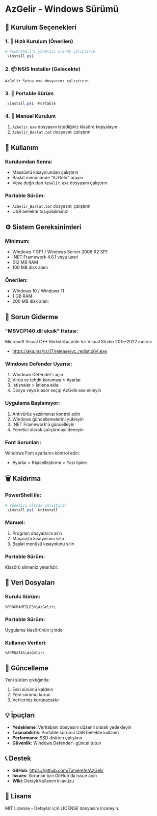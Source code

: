 # AzGelir - Windows Sürümü

## 💾 Kurulum Seçenekleri

### 1. 🚀 Hızlı Kurulum (Önerilen)
```powershell
# PowerShell'i yönetici olarak çalıştırın
.\install.ps1
```

### 2. 📦 NSIS Installer (Gelecekte)
```
AzGelir_Setup.exe dosyasını çalıştırın
```

### 3. 🎒 Portable Sürüm
```powershell
.\install.ps1 -Portable
```

### 4. 📁 Manuel Kurulum
1. `AzGelir.exe` dosyasını istediğiniz klasöre kopyalayın
2. `AzGelir_Baslat.bat` dosyasını çalıştırın

## 🎯 Kullanım

### Kurulumdan Sonra:
- Masaüstü kısayolundan çalıştırın
- Başlat menüsünde "AzGelir" arayın
- Veya doğrudan `AzGelir.exe` dosyasını çalıştırın

### Portable Sürüm:
- `AzGelir_Baslat.bat` dosyasını çalıştırın
- USB bellekte taşıyabilirsiniz

## ⚙️ Sistem Gereksinimleri

### Minimum:
- Windows 7 SP1 / Windows Server 2008 R2 SP1
- .NET Framework 4.6.1 veya üzeri
- 512 MB RAM
- 100 MB disk alanı

### Önerilen:
- Windows 10 / Windows 11
- 1 GB RAM
- 200 MB disk alanı

## 🔧 Sorun Giderme

### "MSVCP140.dll eksik" Hatası:
Microsoft Visual C++ Redistributable for Visual Studio 2015-2022 indirin:
- https://aka.ms/vs/17/release/vc_redist.x64.exe

### Windows Defender Uyarısı:
1. Windows Defender'ı açın
2. Virüs ve tehdit koruması > Ayarlar
3. İstisnalar > İstisna ekle
4. Dosya veya klasör seçip AzGelir.exe ekleyin

### Uygulama Başlamıyor:
1. Antivürüs yazılımınızı kontrol edin
2. Windows güncellemelerini yükleyin
3. .NET Framework'ü güncelleyin
4. Yönetici olarak çalıştırmayı deneyin

### Font Sorunları:
Windows Font ayarlarını kontrol edin:
- Ayarlar > Kişiselleştirme > Yazı tipleri

## 🗑️ Kaldırma

### PowerShell ile:
```powershell
# Yönetici olarak çalıştırın
.\install.ps1 -Uninstall
```

### Manuel:
1. Program dosyalarını silin
2. Masaüstü kısayolunu silin
3. Başlat menüsü kısayolunu silin

### Portable Sürüm:
Klasörü silmeniz yeterlidir.

## 📁 Veri Dosyaları

### Kurulu Sürüm:
```
%PROGRAMFILES%\AzGelir\
```

### Portable Sürüm:
Uygulama klasörünün içinde

### Kullanıcı Verileri:
```
%APPDATA%\AzGelir\
```

## 🔄 Güncelleme

Yeni sürüm çıktığında:
1. Eski sürümü kaldırın
2. Yeni sürümü kurun
3. Verileriniz korunacaktır

## 💡 İpuçları

- **Yedekleme**: Veritabanı dosyasını düzenli olarak yedekleyin
- **Taşınabilirlik**: Portable sürümü USB bellekte kullanın
- **Performans**: SSD diskten çalıştırın
- **Güvenlik**: Windows Defender'ı güncel tutun

## 📞 Destek

- **GitHub**: https://github.com/Tamerefe/AzGelir
- **Issues**: Sorunlar için GitHub'da issue açın
- **Wiki**: Detaylı kullanım kılavuzu

## 📄 Lisans

MIT License - Detaylar için LICENSE dosyasını inceleyin.
